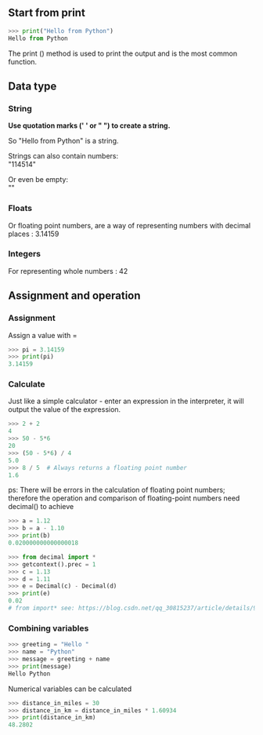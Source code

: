 ## Start from print
``` Python
>>> print("Hello from Python")
Hello from Python
```
The print () method is used to print the output and is the most common function.

## Data type

### String
**Use quotation marks (' ' or " ") to create a string.**  

So "Hello from Python" is a string. 

Strings can also contain numbers:  
"114514" 

Or even be empty:  
""  

### Floats
Or floating point numbers, are a way of representing numbers with decimal places : 3.14159

### Integers
For representing whole numbers : 42

## Assignment and operation

### Assignment
Assign a value with = 
``` Python
>>> pi = 3.14159
>>> print(pi)
3.14159
```
### Calculate
Just like a simple calculator - enter an expression in the interpreter, it will output the value of the expression.
``` Python
>>> 2 + 2
4
>>> 50 - 5*6
20
>>> (50 - 5*6) / 4
5.0
>>> 8 / 5  # Always returns a floating point number
1.6
```

ps: There will be errors in the calculation of floating point numbers; therefore the operation and comparison of floating-point numbers need decimal() to achieve
``` Python
>>> a = 1.12
>>> b = a - 1.10
>>> print(b)
0.020000000000000018

>>> from decimal import *
>>> getcontext().prec = 1
>>> c = 1.13
>>> d = 1.11
>>> e = Decimal(c) - Decimal(d)
>>> print(e)
0.02
# from import* see: https://blog.csdn.net/qq_30815237/article/details/93203934
```

### Combining variables
``` Python
>>> greeting = "Hello "
>>> name = "Python"
>>> message = greeting + name
>>> print(message)
Hello Python
```

Numerical variables can be calculated
``` Python
>>> distance_in_miles = 30
>>> distance_in_km = distance_in_miles * 1.60934
>>> print(distance_in_km)
48.2802
```
